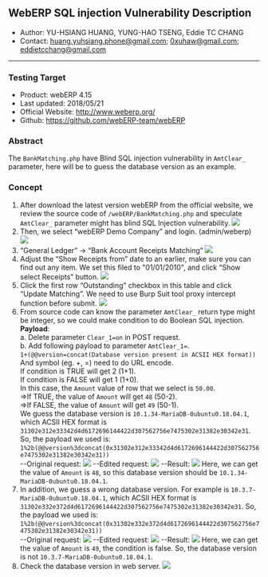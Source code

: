## WebERP SQL injection Vulnerability Description
 - Author: YU-HSIANG HUANG, YUNG-HAO TSENG, Eddie TC CHANG
 - Contact: huang.yuhsiang.phone@gmail.com; 0xuhaw@gmail.com; eddietcchang@gmail.com
---
 ### Testing Target
 - Product: webERP 4.15
 - Last updated: 2018/05/21
 - Official Website: http://www.weberp.org/
 - Github: https://github.com/webERP-team/webERP

 ### Abstract
The `BankMatching.php` have Blind SQL injection vulnerability in `AmtClear_` parameter, here will be to guess the database version as an example.

 ### Concept
 1. After download the latest version webERP from the official website, we review the source code of `/webERP/BankMatching.php` and speculate `AmtClear_` parameter might has blind SQL Injection vulnerability.
![](./png/01.png)
 2. Then, we select “webERP Demo Company” and login. (admin/weberp)
![](./png/02.png)
 3. “General Ledger” -> “Bank Account Receipts Matching”
![](./png/03.png)
 4. Adjust the “Show Receipts from” date to an earlier, make sure you can find out any item. We set this filed to "01/01/2010", and click “Show select Receipts” button.
![](./png/04.png)
 5. Click the first row “Outstanding” checkbox in this table and click “Update Matching”. We need to use Burp Suit tool proxy intercept function before submit.
![](./png/05.png)
 6. From source code can know the parameter `AmtClear_` return type might be integer, so we could make condition to do Boolean SQL injection.    
 **Payload**:    
a. Delete parameter `Clear_1=on` in POST request.    
b. Add following payload to parameter `AmtClear_1=`.    
`1+(@@version=concat(Database version present in ACSII HEX format))`    
And symbol (eg. +, =) need to do URL encode.    
If condition is TRUE will get 2 (1+1).      
If condition is FALSE will get 1 (1+0).    
In this case, the `Amount` value of row that we select is `50.00`.    
=>If TRUE, the value of `Amount` will get `48` (50-2).    
=>If FALSE, the value of `Amount` will get `49` (50-1).    
We guess the database version is `10.1.34-MariaDB-0ubuntu0.18.04.1`, which ACSII HEX format is `31302e312e33342d4d6172696144422d307562756e7475302e31382e30342e31`.    
So, the payload we used is: `1%2b(@@version%3dconcat(0x31302e312e33342d4d6172696144422d307562756e7475302e31382e30342e31))`    
--Original request:
![](./png/06.png)
--Edited request:
![](./png/07.png)
--Result:
![](./png/08.png)
Here, we can get the value of `Amount` is `48`, so this database version should be `10.1.34-MariaDB-0ubuntu0.18.04.1`.
7. In addition, we guess a wrong database version. For example is `10.3.7-MariaDB-0ubuntu0.18.04.1`, which ACSII HEX format is `31302e332e372d4d6172696144422d307562756e7475302e31382e30342e31`. 
So, the payload we used is: `1%2b(@@version%3dconcat(0x31302e332e372d4d6172696144422d307562756e7475302e31382e30342e31))`    
--Original request:
![](./png/09.png)
--Edited request:
![](./png/10.png)
--Result:
![](./png/11.png)
Here, we can get the value of `Amount` is `49`, the condition is false. So, the database version is not `10.3.7-MariaDB-0ubuntu0.18.04.1`.
 8. Check the database version in web server.
![](./png/12.png)
